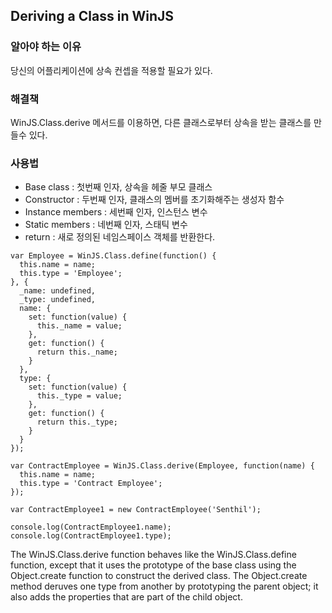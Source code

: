 ## Deriving a Class in WinJS

### 알아야 하는 이유

당신의 어플리케이션에 상속 컨셉을 적용할 필요가 있다.

### 해결책

WinJS.Class.derive 메서드를 이용하면, 다른 클래스로부터 상속을 받는 클래스를 만들수 있다.

### 사용법

* Base class : 첫번째 인자, 상속을 헤줄 부모 클래스
* Constructor : 두번째 인자, 클래스의 멤버를 초기화해주는 생성자 함수
* Instance members : 세번째 인자, 인스턴스 변수
* Static members : 네번째 인자, 스태틱 변수
* return : 새로 정의된 네임스페이스 객체를 반환한다.

```
var Employee = WinJS.Class.define(function() {
  this.name = name;
  this.type = 'Employee';
}, {
  _name: undefined,
  _type: undefined,
  name: {
    set: function(value) {
      this._name = value;
    },
    get: function() {
      return this._name;
    }
  },
  type: {
    set: function(value) {
      this._type = value;
    },
    get: function() {
      return this._type;
    }
  }
});

var ContractEmployee = WinJS.Class.derive(Employee, function(name) {
  this.name = name;
  this.type = 'Contract Employee';
});

var ContractEmployee1 = new ContractEmployee('Senthil');

console.log(ContractEmployee1.name);
console.log(ContractEmployee1.type);
```

The WinJS.Class.derive function behaves like the WinJS.Class.define function, except that it uses the prototype of the base class using the Object.create function to construct the derived class. The Object.create method deruves one type from another by prototyping the parent object; it also adds the properties that are part of the child object.